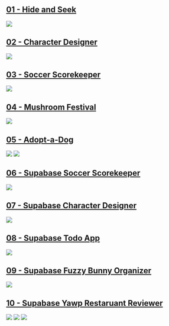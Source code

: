 ## [01 - Hide and Seek](deliverables/01b-hide-and-seek.md)
[![](./assets/hide-and-seek.png)](deliverables/01b-hide-and-seek.md)

## [02 - Character Designer](deliverables/02b-character-maker.md)
[![](./assets/character-designer.png)](deliverables/02b-character-maker.md)

## [03 - Soccer Scorekeeper](deliverables/04b-mushroom-festival.md)
[![](./assets/soccer-scorekeeper.png)](deliverables/04b-mushroom-festival.md)

## [04 - Mushroom Festival](deliverables/03b-soccer-scorekeeper.md)
[![](./assets/mushroom-festival.png)](deliverables/03b-soccer-scorekeeper.md)

## [05 - Adopt-a-Dog](deliverables/05b-supabase-dog-adoption.md)
[![](./assets/adopt-a-dog-detail.png)](deliverables/05b-supabase-dog-adoption.md)
[![](./assets/adopt-a-dog-list.png)](deliverables/05b-supabase-dog-adoption.md)

## [06 - Supabase Soccer Scorekeeper](deliverables/06b-supabase-soccer-scorekeeper.md)
[![](./assets/soccer-scorekeeper.png)](deliverables/06b-supabase-soccer-scorekeeper.md)

## [07 - Supabase Character Designer](deliverables/07b-supabase-character-maker.md)
[![](./assets/character-designer.png)](deliverables/07b-supabase-character-maker.md)

## [08 - Supabase Todo App](deliverables/08b-supabase-todo-app.md)
[![](./assets/todos.png)](deliverables/08b-supabase-todo-app.md)

## [09 - Supabase Fuzzy Bunny Organizer](deliverables/09b-supabase-bunny-organizer.md)
[![](./assets/fuzzy-bunnies.png)](deliverables/09b-supabase-bunny-organizer.md)

## [10 - Supabase Yawp Restaruant Reviewer](deliverables/10b-supabase-yawp.md)
[![](./assets/yawp-profile.png)](deliverables/10b-supabase-yawp.md)
[![](./assets/yawp-search.png)](deliverables/10b-supabase-yawp.md)
[![](./assets/yawp-profile.png)](deliverables/10b-supabase-yawp.md)